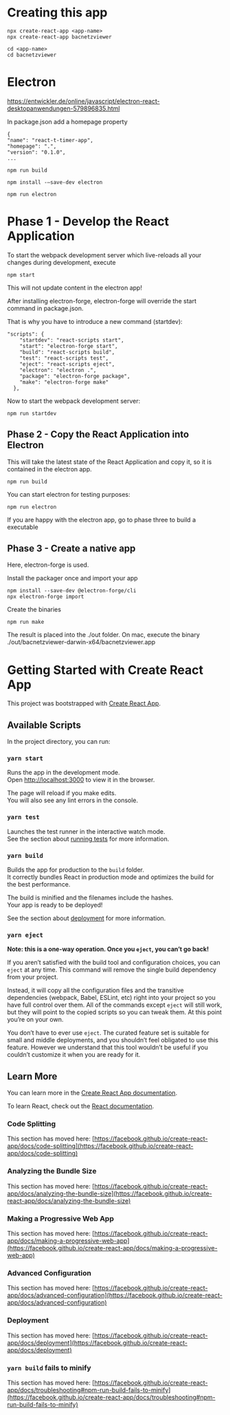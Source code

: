 # Creating this app

```
npx create-react-app <app-name>
npx create-react-app bacnetzviewer

cd <app-name>
cd bacnetzviewer
```

# Electron

https://entwickler.de/online/javascript/electron-react-desktopanwendungen-579896835.html

In package.json add a homepage property

```
{
"name": "react-t-timer-app",
"homepage": ".",
"version": "0.1.0",
...
```

```
npm run build

npm install -–save-dev electron

npm run electron
```

# Phase 1 - Develop the React Application

To start the webpack development server which live-reloads all your changes during development, execute

```
npm start
```

This will not update content in the electron app!

After installing electron-forge, electron-forge will override the start command in package.json.

That is why you have to introduce a new command (startdev):

```
"scripts": {
    "startdev": "react-scripts start",
    "start": "electron-forge start",
    "build": "react-scripts build",
    "test": "react-scripts test",
    "eject": "react-scripts eject",
    "electron": "electron .",
    "package": "electron-forge package",
    "make": "electron-forge make"
  },
```

Now to start the webpack development server:

```
npm run startdev
```

## Phase 2 - Copy the React Application into Electron

This will take the latest state of the React Application and copy it, so it is contained in the electron app.

```
npm run build
```

You can start electron for testing purposes:

```
npm run electron
```

If you are happy with the electron app, go to phase three to build a executable

## Phase 3 - Create a native app

Here, electron-forge is used.

Install the packager once and import your app

```
npm install --save-dev @electron-forge/cli
npx electron-forge import
```

Create the binaries

```
npm run make
```

The result is placed into the ./out folder.
On mac, execute the binary ./out/bacnetzviewer-darwin-x64/bacnetzviewer.app

# Getting Started with Create React App

This project was bootstrapped with [Create React App](https://github.com/facebook/create-react-app).

## Available Scripts

In the project directory, you can run:

### `yarn start`

Runs the app in the development mode.\
Open [http://localhost:3000](http://localhost:3000) to view it in the browser.

The page will reload if you make edits.\
You will also see any lint errors in the console.

### `yarn test`

Launches the test runner in the interactive watch mode.\
See the section about [running tests](https://facebook.github.io/create-react-app/docs/running-tests) for more information.

### `yarn build`

Builds the app for production to the `build` folder.\
It correctly bundles React in production mode and optimizes the build for the best performance.

The build is minified and the filenames include the hashes.\
Your app is ready to be deployed!

See the section about [deployment](https://facebook.github.io/create-react-app/docs/deployment) for more information.

### `yarn eject`

**Note: this is a one-way operation. Once you `eject`, you can’t go back!**

If you aren’t satisfied with the build tool and configuration choices, you can `eject` at any time. This command will remove the single build dependency from your project.

Instead, it will copy all the configuration files and the transitive dependencies (webpack, Babel, ESLint, etc) right into your project so you have full control over them. All of the commands except `eject` will still work, but they will point to the copied scripts so you can tweak them. At this point you’re on your own.

You don’t have to ever use `eject`. The curated feature set is suitable for small and middle deployments, and you shouldn’t feel obligated to use this feature. However we understand that this tool wouldn’t be useful if you couldn’t customize it when you are ready for it.

## Learn More

You can learn more in the [Create React App documentation](https://facebook.github.io/create-react-app/docs/getting-started).

To learn React, check out the [React documentation](https://reactjs.org/).

### Code Splitting

This section has moved here: [https://facebook.github.io/create-react-app/docs/code-splitting](https://facebook.github.io/create-react-app/docs/code-splitting)

### Analyzing the Bundle Size

This section has moved here: [https://facebook.github.io/create-react-app/docs/analyzing-the-bundle-size](https://facebook.github.io/create-react-app/docs/analyzing-the-bundle-size)

### Making a Progressive Web App

This section has moved here: [https://facebook.github.io/create-react-app/docs/making-a-progressive-web-app](https://facebook.github.io/create-react-app/docs/making-a-progressive-web-app)

### Advanced Configuration

This section has moved here: [https://facebook.github.io/create-react-app/docs/advanced-configuration](https://facebook.github.io/create-react-app/docs/advanced-configuration)

### Deployment

This section has moved here: [https://facebook.github.io/create-react-app/docs/deployment](https://facebook.github.io/create-react-app/docs/deployment)

### `yarn build` fails to minify

This section has moved here: [https://facebook.github.io/create-react-app/docs/troubleshooting#npm-run-build-fails-to-minify](https://facebook.github.io/create-react-app/docs/troubleshooting#npm-run-build-fails-to-minify)
